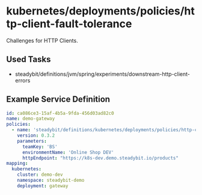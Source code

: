 # kubernetes/deployments/policies/http-client-fault-tolerance

Challenges for HTTP Clients.

## Used Tasks

- steadybit/definitions/jvm/spring/experiments/downstream-http-client-errors

## Example Service Definition

````yaml
id: ca086ce3-15af-4b5a-9fda-456d03ad82c0
name: demo-gateway
policies:
  - name: 'steadybit/definitions/kubernetes/deployments/policies/http-client-fault-tolerance'
    version: 0.3.2
    parameters:
      teamKey: 'BS'
      environmentName: 'Online Shop DEV'
      httpEndpoint: "https://k8s-dev.demo.steadybit.io/products"
mapping:
  kubernetes:
    cluster: demo-dev
    namespace: steadybit-demo
    deployment: gateway
````